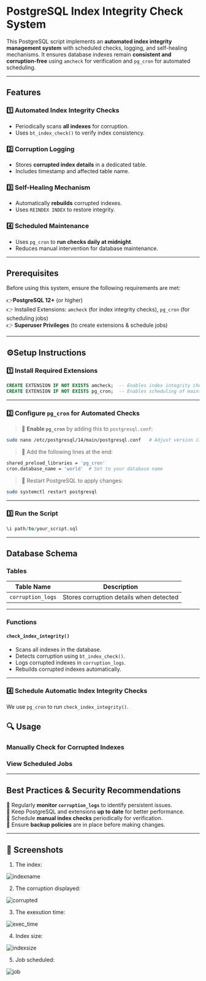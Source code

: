 # PostgreSQL Index Integrity Check System  

This PostgreSQL script implements an **automated index integrity management system** with scheduled checks, logging, and self-healing mechanisms. It ensures database indexes remain **consistent and corruption-free** using `amcheck` for verification and `pg_cron` for automated scheduling.  

---

## Features  

### 1️⃣ **Automated Index Integrity Checks**  
- Periodically scans **all indexes** for corruption.  
- Uses `bt_index_check()` to verify index consistency.  

### 2️⃣ **Corruption Logging**  
- Stores **corrupted index details** in a dedicated table.  
- Includes timestamp and affected table name.  

### 3️⃣ **Self-Healing Mechanism**  
- Automatically **rebuilds** corrupted indexes.  
- Uses `REINDEX INDEX` to restore integrity.  

### 4️⃣ **Scheduled Maintenance**  
- Uses `pg_cron` to **run checks daily at midnight**.  
- Reduces manual intervention for database maintenance.  

---

## Prerequisites  

Before using this system, ensure the following requirements are met:  

👉**PostgreSQL 12+** (or higher)  
👉 Installed Extensions: `amcheck` (for index integrity checks), `pg_cron` (for scheduling jobs)  
👉 **Superuser Privileges** (to create extensions & schedule jobs)  

---

## ⚙Setup Instructions  

### **1️⃣ Install Required Extensions**  

```sql
CREATE EXTENSION IF NOT EXISTS amcheck;  -- Enables index integrity checks
CREATE EXTENSION IF NOT EXISTS pg_cron;  -- Enables scheduling of maintenance jobs
```

---

### **2️⃣ Configure `pg_cron` for Automated Checks**  

> 🔹 **Enable `pg_cron`** by adding this to `postgresql.conf`:  
```bash
sudo nano /etc/postgresql/14/main/postgresql.conf   # Adjust version if needed
```
> 🔹 Add the following lines at the end:  
```bash
shared_preload_libraries = 'pg_cron'
cron.database_name = 'world'  # Set to your database name
```
> 🔹 Restart PostgreSQL to apply changes:  
```bash
sudo systemctl restart postgresql
```

---

### **3️⃣ Run the Script**  

```sql
\i path/to/your_script.sql
```

---

## Database Schema  

### **Tables**  

| Table Name         | Description |
|--------------------|-------------|
| `corruption_logs` | Stores corruption details when detected |


---

### **Functions**  

#### `check_index_integrity()`
- Scans all indexes in the database.  
- Detects corruption using `bt_index_check()`.  
- Logs corrupted indexes in `corruption_logs`.  
- Rebuilds corrupted indexes automatically.  


---

### **4️⃣ Schedule Automatic Index Integrity Checks**  

We use `pg_cron` to run `check_index_integrity()`.



## 🔍 **Usage**  

### **Manually Check for Corrupted Indexes**  
### **View Scheduled Jobs**  

---

## **Best Practices & Security Recommendations**  

📌 Regularly **monitor `corruption_logs`** to identify persistent issues.  
📌 Keep PostgreSQL and extensions **up to date** for better performance.  
📌 Schedule **manual index checks** periodically for verification.  
📌 Ensure **backup policies** are in place before making changes.  

---

## 📸 Screenshots

1. The index:

![indexname](https://github.com/user-attachments/assets/f0fa4fcb-58bf-4f69-a2ed-ccc86feefc45)

2. The corruption displayed:
   
![corrupted](https://github.com/user-attachments/assets/f5ab18ee-1fb2-4d4c-8904-25bc38246b9f)
  
3. The exexution time:

![exec_time](https://github.com/user-attachments/assets/64bad48c-4c45-4318-b442-d76f1c4f249f)


4. Index size:

![indexsize](https://github.com/user-attachments/assets/13bc52ef-dec6-443f-8767-b2297c80f654)


5. Job scheduled:
 
![job](https://github.com/user-attachments/assets/7a92b239-b57b-49cb-a068-66ff3580b685)











